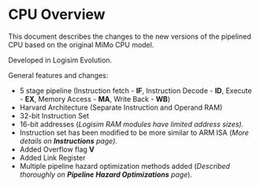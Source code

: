 # CPU Overview

This document describes the changes to the new versions of the pipelined CPU based on the original MiMo CPU model.

Developed in Logisim Evolution.

General features and changes:

* 5 stage pipeline (Instruction fetch - **IF**, Instruction Decode - **ID**, Execute - **EX**, Memory Access - **MA**, Write Back - **WB**)
* Harvard Architecture (Separate Instruction and Operand RAM)
* 32-bit Instruction Set
* 16-bit addresses (_Logisim RAM modules have limited address sizes)._
* Instruction set has been modified to be more similar to ARM ISA (_More details on **Instructions** page)._
* Added Overflow flag **V**
* Added Link Register
* Multiple pipeline hazard optimization methods added (_Described thoroughly on **Pipeline Hazard Optimizations** page_)_._


